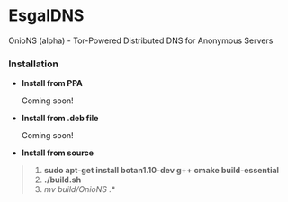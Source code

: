 EsgalDNS
========

OnioNS (alpha) - Tor-Powered Distributed DNS for Anonymous Servers

### Installation

* **Install from PPA**

    Coming soon!

* **Install from .deb file**

    Coming soon!

* **Install from source**

> 1. **sudo apt-get install botan1.10-dev g++ cmake build-essential**
> 2. **./build.sh**
> 2. **mv build/OnioNS* .**
